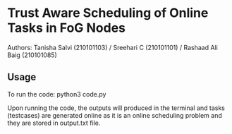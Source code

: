 # Trust Aware Scheduling of Online Tasks in FoG Nodes
Authors: Tanisha Salvi (210101103) / Sreehari C (210101101) / Rashaad Ali Baig (210101085)

## Usage 
To run the code:
python3 code.py

Upon running the code, the outputs will produced in the terminal and tasks (testcases) are generated online as it is an online scheduling problem and they are stored in output.txt file.
